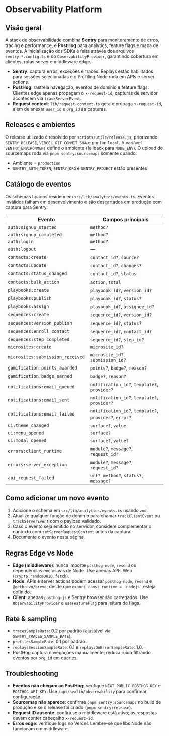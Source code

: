 # Observability Platform

## Visão geral
A stack de observabilidade combina **Sentry** para monitoramento de erros, tracing e performance, e **PostHog** para analytics, feature flags e mapa de eventos. A inicialização dos SDKs é feita através dos arquivos `sentry.*.config.ts` e do `ObservabilityProvider`, garantindo cobertura em clientes, rotas server e middleware edge.

- **Sentry**: captura erros, exceções e traces. Replays estão habilitados para sessões selecionadas e o Profiling Node roda em APIs e server actions.
- **PostHog**: rastreia navegação, eventos de domínio e feature flags. Clientes edge apenas propagam o `x-request-id`; capturas de servidor acontecem via `trackServerEvent`.
- **Request context**: `lib/request-context.ts` gera e propaga `x-request-id`, além de anexar `user_id` e `org_id` às capturas.

## Releases e ambientes
O release utilizado é resolvido por `scripts/utils/release.js`, priorizando `SENTRY_RELEASE`, `VERCEL_GIT_COMMIT_SHA` e por fim `local`. A variável `SENTRY_ENVIRONMENT` define o ambiente (fallback para `NODE_ENV`). O upload de sourcemaps roda via `pnpm sentry:sourcemaps` somente quando:

- Ambiente = `production`
- `SENTRY_AUTH_TOKEN`, `SENTRY_ORG` e `SENTRY_PROJECT` estão presentes

## Catálogo de eventos
Os schemas tipados residem em `src/lib/analytics/events.ts`. Eventos inválidos falham em desenvolvimento e são descartados em produção com captura para Sentry.

| Evento | Campos principais |
| ------ | ----------------- |
| `auth:signup_started` | `method?` |
| `auth:signup_completed` | `method?` |
| `auth:login` | `method?` |
| `auth:logout` | — |
| `contacts:create` | `contact_id?`, `source?` |
| `contacts:update` | `contact_id?`, `changes?` |
| `contacts:status_changed` | `contact_id?`, `status` |
| `contacts:bulk_action` | `action`, `total` |
| `playbooks:create` | `playbook_id?`, `version_id?` |
| `playbooks:publish` | `playbook_id?`, `status?` |
| `playbooks:assign` | `playbook_id?`, `assignee_id?` |
| `sequences:create` | `sequence_id?`, `version_id?` |
| `sequences:version_publish` | `sequence_id?`, `status?` |
| `sequences:enroll_contact` | `sequence_id?`, `contact_id?` |
| `sequences:step_completed` | `sequence_id?`, `step_id?` |
| `microsites:create` | `microsite_id?` |
| `microsites:submission_received` | `microsite_id?`, `submission_id?` |
| `gamification:points_awarded` | `points?`, `badge?`, `reason?` |
| `gamification:badge_earned` | `badge?`, `reason?` |
| `notifications:email_queued` | `notification_id?`, `template?`, `provider?` |
| `notifications:email_sent` | `notification_id?`, `template?`, `provider?` |
| `notifications:email_failed` | `notification_id?`, `template?`, `provider?`, `error?` |
| `ui:theme_changed` | `surface?`, `value` |
| `ui:menu_opened` | `surface?` |
| `ui:modal_opened` | `surface?`, `value?` |
| `errors:client_runtime` | `module?`, `message?`, `request_id?` |
| `errors:server_exception` | `module?`, `message?`, `request_id?` |
| `api_request_failed` | `url?`, `method?`, `status?`, `message?` |

## Como adicionar um novo evento
1. Adicione o schema em `src/lib/analytics/events.ts` usando `zod`.
2. Atualize qualquer função de domínio para chamar `trackClientEvent` ou `trackServerEvent` com o payload validado.
3. Caso o evento seja emitido no servidor, considere complementar o contexto com `setServerRequestContext` antes da captura.
4. Documente o evento nesta página.

## Regras Edge vs Node
- **Edge (middleware)**: nunca importe `posthog-node`, `resend` ou dependências exclusivas de Node. Use apenas APIs Web (`crypto.randomUUID`, `fetch`).
- **Node**: APIs e server actions podem acessar `posthog-node`, `resend` e `@getbrevo/brevo`, desde que `export const runtime = 'nodejs'` esteja definido.
- **Client**: apenas `posthog-js` e Sentry browser são carregados. Use `ObservabilityProvider` e `useFeatureFlag` para leitura de flags.

## Rate & sampling
- `tracesSampleRate`: 0.2 por padrão (ajustável via `SENTRY_TRACES_SAMPLE_RATE`).
- `profilesSampleRate`: 0.1 por padrão.
- `replaysSessionSampleRate`: 0.1 e `replaysOnErrorSampleRate`: 1.0.
- PostHog captura navegações manualmente; reduza ruído filtrando eventos por `org_id` em queries.

## Troubleshooting
- **Eventos não chegam ao PostHog**: verifique `NEXT_PUBLIC_POSTHOG_KEY` e `POSTHOG_API_KEY`. Use `/api/health/observability` para confirmar configuração.
- **Sourcemap não aparece**: confirme `pnpm sentry:sourcemaps` no build de produção e se o release foi criado (`pnpm sentry:release`).
- **Request ID ausente**: confira se o middleware está ativo; as respostas devem conter cabeçalho `x-request-id`.
- **Erros edge**: verifique logs no Vercel. Lembre-se que libs Node não funcionam em middleware.

